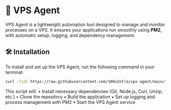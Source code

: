 # 🚀 VPS Agent

VPS Agent is a lightweight automation tool designed to manage and monitor processes on a VPS. It ensures your applications run smoothly using **PM2**, with automatic setup, logging, and dependency management.

## 🛠 Installation

To install and set up the VPS Agent, run the following command in your terminal:

```bash
curl -fsSL https://raw.githubusercontent.com/100xInfra/vps-agent/main/install.sh | bash
``````
This script will:
	•	Install necessary dependencies (Git, Node.js, Curl, Unzip, etc.)
	•	Clone the repository
	•	Build the application
	•	Set up logging and process management with PM2
	•	Start the VPS Agent service

